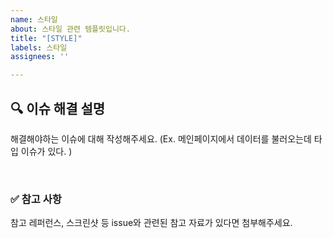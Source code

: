 ```yaml
---
name: 스타일
about: 스타일 관련 템플릿입니다.
title: "[STYLE]"
labels: 스타일
assignees: ''

---
```


## 🔍 이슈 해결 설명

해결해야하는 이슈에 대해 작성해주세요.
(Ex. 메인페이지에서 데이터를 불러오는데 타입 이슈가 있다. )

<br>

### ✅ 참고 사항

참고 레퍼런스, 스크린샷 등 issue와 관련된 참고 자료가 있다면 첨부해주세요.